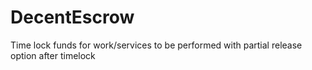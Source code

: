 # DecentEscrow
Time lock funds for work/services to be performed with partial release option after timelock
